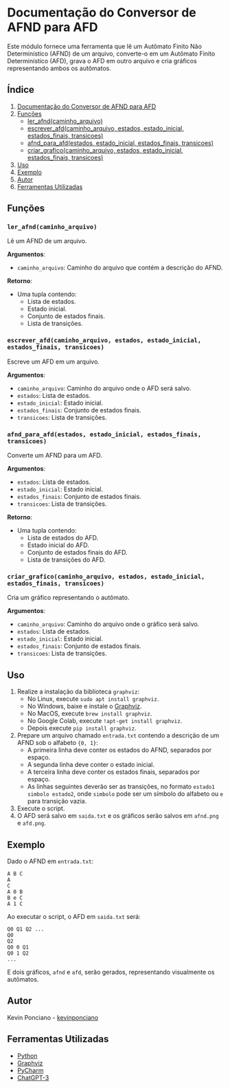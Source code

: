 # Documentação do Conversor de AFND para AFD

Este módulo fornece uma ferramenta que lê um Autômato Finito Não Determinístico (AFND) de um arquivo, converte-o em um Autômato Finito Determinístico (AFD), grava o AFD em outro arquivo e cria gráficos representando ambos os autômatos.

## Índice
1. [Documentação do Conversor de AFND para AFD](#documentação-do-conversor-de-afnd-para-afd)
2. [Funções](#funções)
   - [ler_afnd(caminho_arquivo)](#ler_afndcaminho_arquivo)
   - [escrever_afd(caminho_arquivo, estados, estado_inicial, estados_finais, transicoes)](#escrever_afdcaminho_arquivo-estados-estado_inicial-estados_finais-transicoes)
   - [afnd_para_afd(estados, estado_inicial, estados_finais, transicoes)](#afnd_para_afdestados-estado_inicial-estados_finais-transicoes)
   - [criar_grafico(caminho_arquivo, estados, estado_inicial, estados_finais, transicoes)](#criar_graficocaminho_arquivo-estados-estado_inicial-estados_finais-transicoes)
3. [Uso](#uso)
4. [Exemplo](#exemplo)
5. [Autor](#autor)
6. [Ferramentas Utilizadas](#ferramentas-utilizadas)

## Funções

### `ler_afnd(caminho_arquivo)`

Lê um AFND de um arquivo.

**Argumentos**:
- `caminho_arquivo`: Caminho do arquivo que contém a descrição do AFND.

**Retorno**:
- Uma tupla contendo:
  - Lista de estados.
  - Estado inicial.
  - Conjunto de estados finais.
  - Lista de transições.

### `escrever_afd(caminho_arquivo, estados, estado_inicial, estados_finais, transicoes)`

Escreve um AFD em um arquivo.

**Argumentos**:
- `caminho_arquivo`: Caminho do arquivo onde o AFD será salvo.
- `estados`: Lista de estados.
- `estado_inicial`: Estado inicial.
- `estados_finais`: Conjunto de estados finais.
- `transicoes`: Lista de transições.

### `afnd_para_afd(estados, estado_inicial, estados_finais, transicoes)`

Converte um AFND para um AFD.

**Argumentos**:
- `estados`: Lista de estados.
- `estado_inicial`: Estado inicial.
- `estados_finais`: Conjunto de estados finais.
- `transicoes`: Lista de transições.

**Retorno**:
- Uma tupla contendo:
  - Lista de estados do AFD.
  - Estado inicial do AFD.
  - Conjunto de estados finais do AFD.
  - Lista de transições do AFD.

### `criar_grafico(caminho_arquivo, estados, estado_inicial, estados_finais, transicoes)`

Cria um gráfico representando o autômato.

**Argumentos**:
- `caminho_arquivo`: Caminho do arquivo onde o gráfico será salvo.
- `estados`: Lista de estados.
- `estado_inicial`: Estado inicial.
- `estados_finais`: Conjunto de estados finais.
- `transicoes`: Lista de transições.

## Uso

1. Realize a instalação da biblioteca `graphviz`:
   - No Linux, execute `sudo apt install graphviz`.
   - No Windows, baixe e instale o [Graphviz](https://graphviz.org/download/).
   - No MacOS, execute `brew install graphviz`.
   - No Google Colab, execute `!apt-get install graphviz`.
   - Depois execute `pip install graphviz`.
2. Prepare um arquivo chamado `entrada.txt` contendo a descrição de um AFND sob o alfabeto `{0, 1}`:
   - A primeira linha deve conter os estados do AFND, separados por espaço.
   - A segunda linha deve conter o estado inicial.
   - A terceira linha deve conter os estados finais, separados por espaço.
   - As linhas seguintes deverão ser as transições, no formato `estado1 simbolo estado2`, onde `simbolo` pode ser um símbolo do alfabeto ou `e` para transição vazia.
3. Execute o script.
4. O AFD será salvo em `saida.txt` e os gráficos serão salvos em `afnd.png` e `afd.png`.

## Exemplo

Dado o AFND em `entrada.txt`:
```
A B C
A
C
A 0 B
B e C
A 1 C
```

Ao executar o script, o AFD em `saida.txt` será:
```
Q0 Q1 Q2 ...
Q0
Q2
Q0 0 Q1
Q0 1 Q2
...
```

E dois gráficos, `afnd` e `afd`, serão gerados, representando visualmente os autômatos.

## Autor
Kevin Ponciano - [kevinponciano](https://github.com/kevin-ponciano)

## Ferramentas Utilizadas
- [Python](https://www.python.org/)
- [Graphviz](https://graphviz.org/)
- [PyCharm](https://www.jetbrains.com/pt-br/pycharm/)
- [ChatGPT-3](https://chat.openai.com/)